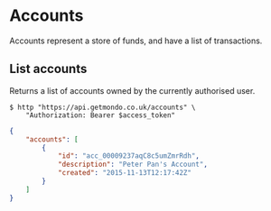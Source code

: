 # Accounts

Accounts represent a store of funds, and have a list of transactions.

## List accounts

Returns a list of accounts owned by the currently authorised user.

```shell
$ http "https://api.getmondo.co.uk/accounts" \
    "Authorization: Bearer $access_token"
```

```json
{
    "accounts": [
        {
            "id": "acc_00009237aqC8c5umZmrRdh",
            "description": "Peter Pan's Account",
            "created": "2015-11-13T12:17:42Z"
        }
    ]
}
```
